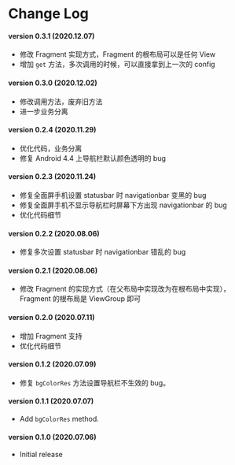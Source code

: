 # Change Log
#### version 0.3.1 (2020.12.07)
* 修改 Fragment 实现方式，Fragment 的根布局可以是任何 View
* 增加 `get` 方法，多次调用的时候，可以直接拿到上一次的 config

#### version 0.3.0 (2020.12.02)
* 修改调用方法，废弃旧方法
* 进一步业务分离

#### version 0.2.4 (2020.11.29)
* 优化代码，业务分离
* 修复 Android 4.4 上导航栏默认颜色透明的 bug

#### version 0.2.3 (2020.11.24)
* 修复全面屏手机设置 statusbar 时 navigationbar 变黑的 bug
* 修复全面屏手机不显示导航栏时屏幕下方出现 navigationbar 的 bug
* 优化代码细节

#### version 0.2.2 (2020.08.06)
* 修复多次设置 statusbar 时 navigationbar 错乱的 bug

#### version 0.2.1 (2020.08.06)
* 修改 Fragment 的实现方式（在父布局中实现改为在根布局中实现），Fragment 的根布局是 ViewGroup 即可

#### version 0.2.0 (2020.07.11)
* 增加 Fragment 支持
* 优化代码细节

#### version 0.1.2 (2020.07.09)
* 修复 `bgColorRes` 方法设置导航栏不生效的 bug。

#### version 0.1.1 (2020.07.07)
* Add `bgColorRes` method.

#### version 0.1.0 (2020.07.06)
* Initial release